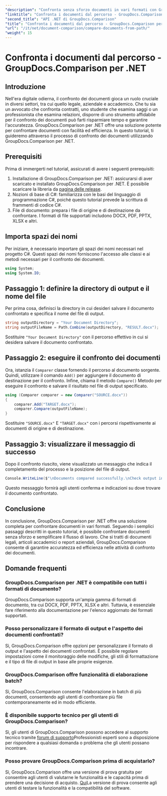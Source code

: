 ```yaml
---
"description": "Confronta senza sforzo documenti in vari formati con GroupDocs.Comparison per .NET. Risparmia tempo e garantisci la massima accuratezza nelle attività legali, accademiche e aziendali."
"linktitle": "Confronta i documenti dal percorso - GroupDocs.Comparison per .NET"
"second_title": "API .NET di GroupDocs.Comparison"
"title": "Confronta i documenti dal percorso - GroupDocs.Comparison per .NET"
"url": "/it/net/document-comparison/compare-documents-from-path/"
"weight": 15
---
```


# Confronta i documenti dal percorso - GroupDocs.Comparison per .NET

## Introduzione
Nell'era digitale odierna, il confronto dei documenti gioca un ruolo cruciale in diversi settori, tra cui quello legale, aziendale e accademico. Che tu sia un avvocato che confronta contratti, uno studente che esamina saggi o un professionista che esamina relazioni, disporre di uno strumento affidabile per il confronto dei documenti può farti risparmiare tempo e garantire l'accuratezza. GroupDocs.Comparison per .NET offre una soluzione potente per confrontare documenti con facilità ed efficienza. In questo tutorial, ti guideremo attraverso il processo di confronto dei documenti utilizzando GroupDocs.Comparison per .NET.
## Prerequisiti
Prima di immergerti nel tutorial, assicurati di avere i seguenti prerequisiti:
1. Installazione di GroupDocs.Comparison per .NET: assicurarsi di aver scaricato e installato GroupDocs.Comparison per .NET. È possibile scaricare la libreria da [pagina delle release](https://releases.groupdocs.com/comparison/net/).
2. Nozioni di base di C#: familiarizza con le basi del linguaggio di programmazione C#, poiché questo tutorial prevede la scrittura di frammenti di codice C#.
3. File di documento: prepara i file di origine e di destinazione da confrontare. I formati di file supportati includono DOCX, PDF, PPTX, XLSX e altri.

## Importa spazi dei nomi
Per iniziare, è necessario importare gli spazi dei nomi necessari nel progetto C#. Questi spazi dei nomi forniscono l'accesso alle classi e ai metodi necessari per il confronto dei documenti.
```csharp
using System;
using System.IO;
```
## Passaggio 1: definire la directory di output e il nome del file
Per prima cosa, definisci la directory in cui desideri salvare il documento confrontato e specifica il nome del file di output.
```csharp
string outputDirectory = "Your Document Directory";
string outputFileName = Path.Combine(outputDirectory, "RESULT.docx");
```
Sostituire `"Your Document Directory"` con il percorso effettivo in cui si desidera salvare il documento confrontato.
## Passaggio 2: eseguire il confronto dei documenti
Ora, istanzia il `Comparer` classe fornendo il percorso al documento sorgente. Quindi, utilizzare il comando `Add()` per aggiungere il documento di destinazione per il confronto. Infine, chiama il metodo `Compare()` Metodo per eseguire il confronto e salvare il risultato nel file di output specificato.
```csharp
using (Comparer comparer = new Comparer("SOURCE.docx"))
{
    comparer.Add("TARGET.docx");
    comparer.Compare(outputFileName);
}
```
Sostituire `"SOURCE.docx"` E `"TARGET.docx"` con i percorsi rispettivamente ai documenti di origine e di destinazione.
## Passaggio 3: visualizzare il messaggio di successo
Dopo il confronto riuscito, viene visualizzato un messaggio che indica il completamento del processo e la posizione del file di output.
```csharp
Console.WriteLine($"\nDocuments compared successfully.\nCheck output in {outputDirectory}.");
```
Questo messaggio fornirà agli utenti conferma e indicazioni su dove trovare il documento confrontato.

## Conclusione
In conclusione, GroupDocs.Comparison per .NET offre una soluzione completa per confrontare documenti in vari formati. Seguendo i semplici passaggi descritti in questo tutorial, è possibile confrontare documenti senza sforzo e semplificare il flusso di lavoro. Che si tratti di documenti legali, articoli accademici o report aziendali, GroupDocs.Comparison consente di garantire accuratezza ed efficienza nelle attività di confronto dei documenti.
## Domande frequenti
### GroupDocs.Comparison per .NET è compatibile con tutti i formati di documento?
GroupDocs.Comparison supporta un'ampia gamma di formati di documento, tra cui DOCX, PDF, PPTX, XLSX e altri. Tuttavia, è essenziale fare riferimento alla documentazione per l'elenco aggiornato dei formati supportati.
### Posso personalizzare il formato di output e l'aspetto dei documenti confrontati?
Sì, GroupDocs.Comparison offre opzioni per personalizzare il formato di output e l'aspetto dei documenti confrontati. È possibile regolare impostazioni come il monitoraggio delle modifiche, gli stili di formattazione e il tipo di file di output in base alle proprie esigenze.
### GroupDocs.Comparison offre funzionalità di elaborazione batch?
Sì, GroupDocs.Comparison consente l'elaborazione in batch di più documenti, consentendo agli utenti di confrontare più file contemporaneamente ed in modo efficiente.
### È disponibile supporto tecnico per gli utenti di GroupDocs.Comparison?
Sì, gli utenti di GroupDocs.Comparison possono accedere al supporto tecnico tramite [forum di supporto](https://forum.groupdocs.com/c/comparison/12)Professionisti esperti sono a disposizione per rispondere a qualsiasi domanda o problema che gli utenti possano incontrare.
### Posso provare GroupDocs.Comparison prima di acquistarlo?
Sì, GroupDocs.Comparison offre una versione di prova gratuita per consentire agli utenti di valutarne le funzionalità e le capacità prima di prendere una decisione di acquisto. [Qui](https://releases.groupdocs.com/)La versione di prova consente agli utenti di testare la funzionalità e la compatibilità del software.